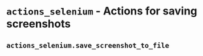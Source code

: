 # ```actions_selenium``` - Actions for saving screenshots

## ```actions_selenium.save_screenshot_to_file```
